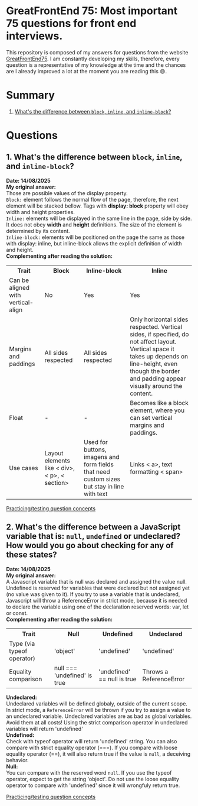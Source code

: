 # GreatFrontEnd 75: Most important 75 questions for front end interviews.

This repository is composed of my answers for questions from the website
[GreatFrontEnd75](https://www.greatfrontend.com/pt-BR/interviews/gfe75).
I am constantly developing my skills, therefore, every question is a representative of my knowledge at the time and the chances are I already improved a lot at the moment you are reading this :smile:.
</br>
# Summary
1. [What's the difference between `block`, `inline`, and `inline-block`?](#1.-What's-the-difference-between-`block`,-`inline`,-and-`inline-block`)

# Questions
## 1. What's the difference between `block`, `inline`, and `inline-block`?
<b>Date: 14/08/2025</b></br>
<b>My original answer:</b></br>
Those are possible values of the display property.</br>
`Block:` element follows the normal flow of the page, therefore, the next element will be stacked bellow. Tags with <b>display: block</b> property will obey width and height properties.</br>
`Inline:` elements will be displayed in the same line in the page, side by side. It does not obey <b>width</b> and <b>height</b> definitions. The size of the element is determined by its content.</br>
`Inline-block:` elements will be positioned on the page the same as those with display: inline, but inline-block allows the explicit definition of width and height.
</br>
<b>Complementing after reading the solution:</b>
<table>
    <tr>
        <th>Trait</th>
        <th>Block</th>
        <th>Inline-block</th>
        <th>Inline</th>
    </tr>
    <tr>
        <td>
            Can be aligned with vertical-align
        </td>
        <td>
            No
        </td>
        <td>
            Yes
        </td>
        <td>
            Yes
        </td>
    </tr>
    <tr>
        <td>
            Margins and paddings
        </td>
        <td>
            All sides respected
        </td>
        <td>
            All sides respected
        </td>
        <td>
            Only horizontal sides respected. Vertical sides, if specified, do not affect layout. Vertical space it takes up depends on line-height, even though the border and padding appear visually around the content.
        </td>
    </tr>
    <tr>
        <td>
            Float
        </td>
        <td>
            -
        </td>
        <td>
            -
        </td>
        <td>
            Becomes like a block element, where you can set vertical margins and paddings.
        </td>
    </tr>
    <tr>
        <td>
            Use cases
        </td>
        <td>
            Layout elements like < div>, < p>, < section>
        </td>
        <td>
            Used for buttons, imagens and form fields that need custom sizes but stay in line with text
        </td>
        <td>
            Links < a>, text formatting < span>
        </td>
    </tr>
</table>

[Practicing/testing question concepts](./q1/)

## 2. What's the difference between a JavaScript variable that is: `null`, `undefined` or undeclared? How would you go about checking for any of these states?
<b>Date: 14/08/2025</b></br>
<b>My original answer:</b></br>
A Javascript variable that is null was declared and assigned the value null. Undefined is reserved for variables that were declared but not assigned yet (no value was given to it). If you try to use a variable that is undeclared, Javascript will throw a ReferenceError in strict mode, because it is needed to declare the variable using one of the declaration reserved words: var, let or const.
</br>
<b>Complementing after reading the solution:</b>
<table>
    <tr>
        <th>
            Trait
        </th>
        <th>
            Null
        </th>
        <th>
            Undefined
        </th>
        <th>
            Undeclared
        </th>
    </tr>
    <tr>
        <td>
            Type (via typeof operator)
        </td>
        <td>
            'object'
        </td>
        <td>
            'undefined'
        </td>
        <td>
            'undefined'
        </td>
    </tr>
    <tr>
        <td>
            Equality comparison
        </td>
        <td>
            null === 'undefined' is true
        </td>
        <td>
            'undefined' == null is true
        </td>
        <td>
            Throws a ReferenceError
        </td>
    </tr>
</table>

<b>Undeclared:</b></br>
Undeclared variables will be defined globaly, outside of the current scope. In strict mode, a `ReferenceError` will be thrown if you try to assign a value to an undeclared variable. Undeclared variables are as bad as global variables. Avoid them at all costs!
Using the strict comparison operator in undeclared variables will return 'undefined'
</br>
<b>Undefined:</b></br>
Check with typeof operator will return 'undefined' string. You can also compare with strict equality operator (===). If you compare with loose equality operator (==), it will also return true if the value is `null`, a deceiving behavior.
</br>
<b>Null:</b></br>
You can compare with the reserved word `null`. If you use the typeof operator, expect to get the string 'object'. Do not use the loose equality operator to compare with 'undefined' since it will wrongfuly return true.

[Practicing/testing question concepts](./q2/)